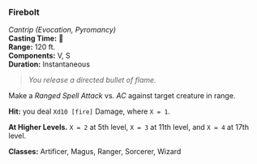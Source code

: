 ### Firebolt  
*Cantrip (Evocation, Pyromancy)*  
**Casting Time:** 🔷  
**Range:** 120 ft.  
**Components:** V, S  
**Duration:** Instantaneous  

> *You release a directed bullet of flame.*

Make a *Ranged Spell Attack* vs. *AC* against target creature in range.

**Hit:** you deal `Xd10 [fire]` Damage, where `X = 1`.

**At Higher Levels.** `X = 2` at 5th level, `X = 3` at 11th level, and `X = 4` at 17th level.

**Classes:** Artificer, Magus, Ranger, Sorcerer, Wizard
